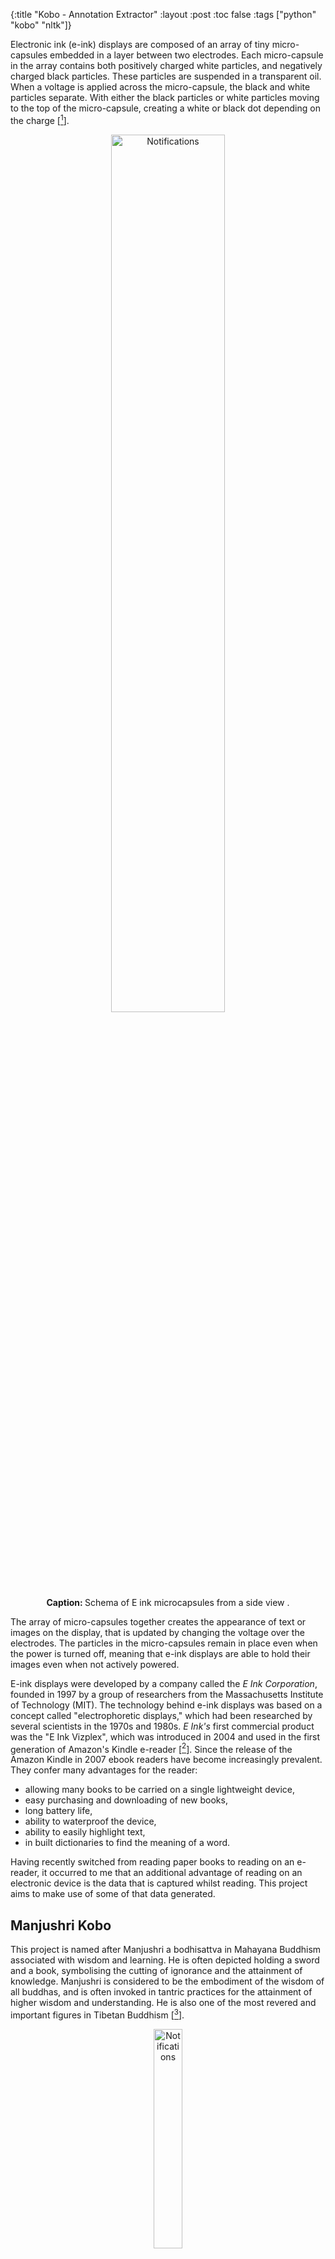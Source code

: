 {:title "Kobo - Annotation Extractor"
 :layout :post
 :toc false
 :tags  ["python" "kobo" "nltk"]}

Electronic ink (e-ink) displays are composed of an array of tiny micro-capsules embedded in a layer between two electrodes. Each micro-capsule in the array contains both positively charged white particles, and negatively charged black particles. These particles are suspended in a transparent oil. When a voltage is applied across the micro-capsule, the black and white particles separate. With either the black particles or white particles moving to the top of the micro-capsule, creating a white or black dot depending on the charge [[^1]].

<div align="center">
    <img src="/img/e-ink.png" alt="Notifications" style="width:60%">
</div>
<center><b>Caption: </b> Schema of E ink microcapsules from a side view .</center>
<p></p>

The array of micro-capsules together creates the appearance of text or images on the display, that is updated by changing the voltage over the electrodes. The particles in the micro-capsules remain in place even when the power is turned off, meaning that e-ink displays are able to hold their images even when not actively powered.

E-ink displays were developed by a company called the *E Ink Corporation*, founded in 1997 by a group of researchers from the Massachusetts Institute of Technology (MIT). The technology behind e-ink displays was based on a concept called "electrophoretic displays," which had been researched by several scientists in the 1970s and 1980s. *E Ink's* first commercial product was the "E Ink Vizplex", which was introduced in 2004 and used in the first generation of Amazon's Kindle e-reader [[^2]]. Since the release of the Amazon Kindle in 2007 ebook readers have become increasingly prevalent. They confer many advantages for the reader:

 + allowing many books to be carried on a single lightweight device,
 + easy purchasing and downloading of new books,
 + long battery life,
 + ability to waterproof the device,
 + ability to easily highlight text,
 + in built dictionaries to find the meaning of a word.

Having recently switched from reading paper books to reading on an e-reader, it occurred to me that an additional advantage of reading on an electronic device is the data that is captured whilst reading. This project aims to make use of some of that data generated.

## Manjushri Kobo
This project is named after Manjushri a bodhisattva in Mahayana Buddhism associated with wisdom and learning. He is often depicted holding a sword and a book, symbolising the cutting of ignorance and the attainment of knowledge. Manjushri is considered to be the embodiment of the wisdom of all buddhas, and is often invoked in tantric practices for the attainment of higher wisdom and understanding. He is also one of the most revered and important figures in Tibetan Buddhism [[^3]].

<div align="center">
    <img src="/img/manjushri.jpg" alt="Notifications" style="width:30%">
</div>
    <center><b>Caption: </b> Manjushri Thangka.</center>
<p></p>

Manjushri is an appropriate name for this project that aims to make better use of annotations made on a Kobo, to aid learning. The objective is to extract multi-word annotations created on the Kobo Clara HD outputting a file of quotations, and for single words a vocabulary list with definitions that can be learned through Anki [[^4]].


## Overview
The Github repository for the project is located here: [manjushri_kobo](https://github.com/williamgrimes/manjushri_kobo). At a high level the project is structured as follows, where main is the entry point for the project.

<pre style="line-height:120%">
  <code>
    .
    ├── core
    │   ├── argparser.py
    │   ├── database.py
    │   ├── logs.py
    │   ├── quotes.py
    │   └── words.py
    ├── logs
    │   └── manjushri_kobo_<date>.log
    ├── main.py
    ├── README.md
    ├── requirements.txt
    ├── run_manjushri_kobo.sh
    └── sql
        ├── books_read.sql
        └── extract_annotations.sql
  </code>
</pre>

The `argparser.py` module allows for passing arguments from the command line for example the location of the kobo `.sqlite` database, which is connected via a context manager in `database.py`. Logging is setup in the `logs.py` module.

A SQL query is run against the kobo database to extract all highlights made, which are split based on a `max_word_len` parameter into "quotes" and "words". Quotes are then extracted to an org-file in `quotes.py`. Finally words are cleaned and definitions found in `words.py` before being written to `.csv`.

## Python 3.11
For this project I took the opportunity to try Python 3.11. This latest Python release includes significant performance increases being between 10-60% faster than Python 3.10 due to updates to CPython [[^5]]. In addition to faster code execution, Python 3.11 brings:

 + a faster start-up time,
 + more informative error tracebacks,
 + task and exception groups that simplify working with asynchronous code,
 + native support for working with TOML configuration files,
 + and, several new static typing support features [[^6]].

The most immediately obvious and welcome change is in more refined and specific error tracebacks introduced in PEP 657 [[^7]]. In the example below the traceback shows the exact expression causing the error, instead of just the line in previous versions.

```python
Traceback (most recent call last):
  File "distance.py", line 11, in <module>
    print(manhattan_distance(p1, p2))
          ^^^^^^^^^^^^^^^^^^^^^^^^^^
  File "distance.py", line 6, in manhattan_distance
    return abs(point_1.x - point_2.x) + abs(point_1.y - point_2.y)
                           ^^^^^^^^^
AttributeError: 'NoneType' object has no attribute 'x'
```

## Quotes and Org-mode
Org-mode is an open-source, plain-text outlining and note-taking tool for the Emacs text editor. It is built on top of the org-mode file format, which is a simple, plain-text format for organising notes, lists, and other information [[^8]]. Org-mode provides a wide range of features for managing and organising information, including:

 + **Outlining**: org-mode allows you to create nested, hierarchical outlines of your notes and information.
 + **Todo Lists**: You can easily create and manage to-do lists, with support for deadlines, priorities, and tags.
 + **Timestamps and Dates**: org-mode allows you to assign timestamps and dates to your notes, making it easy to track when things were done or when they are due.
 + **Tags and Properties**: org-mode allows you to assign tags and properties to your notes, making it easy to organise and search for specific information.
 + **Hyperlinks** and Cross-referencing: org-mode supports hyperlinks and cross-referencing, allowing you to easily link to other notes, files, and websites.
 + **Document export**: org-mode allows you to export your notes and outlines to a variety of formats, including HTML, LaTeX, and PDF.
 + **Customisable**: org-mode is highly customizable and extensible, with a wide range of built-in commands and functions, as well as support for user-defined macros and scripts.

In the `core/quotes.py` module I extract my annotations longer than 2 words to an org file called `book-annotations.org`. I particularly like this since org-mode provides a hierarchical approach making it easy to fold and unfold sections of the document.

<div align="center">
    <img src="/img/book-annotations.png" alt="Book Annotations" style="width:100%">
</div>
<center><b>Caption: </b> Screenshot of extracted quotes in org-mode.</center>
<p></p>


## Words, Natural Language Toolkit (NLTK), and Anki
For the task of looking up word definitions I tried using the Kobo proprietary Oxford Dictionary of English, but could not determine a way to query this through Python. So I then explored some python libraries for the task, namely:

 + [PyDictionary](https://pypi.org/project/PyDictionary/), and,
 + [WiktionaryParser](https://github.com/Suyash458/WiktionaryParser).

I decided not to use these since many words could not be found, and I wanted to avoid the dependency of an external request. After some experimentation WordNet from the NLTK [[^9]] library gave the most succinct and reliable definitions.

The NLTK is an open-source library for natural language processing (NLP) in Python. NLTK provides a wide range of tools and resources for working with human language data, including: tokenization, part-of-speech tagging, parsing, named entity recognition (NER), sentiment analysis, text classification, stemming, and lemmatization.

WordNet is a lexical database for the English language that is included with the NLTK in Python. The WordNet lexical database groups words into sets of synonyms (synsets) and provides a hierarchy of concepts (taxonomy) to organize the synsets[[^10]]. The NLTK library provides several functions for interacting with the WordNet database, such as looking up synonyms, antonyms, and definitions of words.

In the `core/words.py` module I use NLTK to clean words by:

1. removing whitespace,
2. removing punctuation,
3. converting words to lower case, and
4. lemmatizing them.

Then I use WordNet to lookup definitions, part of speech, and examples. These results are marked up with HTML tags and written to a csv file that can later be imported into Anki, for example a result in the csv file looks like this:

``` html
<h1>Portentous</h1>,"
--------------------<large> 1 </large>--------------------
<em><b>
Of momentous or ominous significance; - herman melville</b> - (Adjective Satellite)</em><small><u>

Examples:</u>
<em>""Such a portentous...monster raised all my curiosity""</em>
<em>""A prodigious vision""</em>
</small>

--------------------<large> 2 </large>--------------------
<em><b>
Ominously prophetic</b> - (Adjective Satellite)</em>

--------------------<large> 3 </large>--------------------
<em><b>
Puffed up with vanity; ; ; ; - newsweek</b> - (Adjective Satellite)</em><small><u>

Examples:</u>
<em>""A grandiloquent and boastful manner""</em>
<em>""Overblown oratory""</em>
<em>""A pompous speech""</em>
<em>""Pseudo-scientific gobbledygook and pontifical hooey""</em>
</small>
-------------------------------------------"
```

This csv file can be imported into the Anki flashcards program to have a tool for memorising new vocabulary.

<div align="center">
    <img src="/img/anki-import.png" alt="Anki Import" style="width:100%">
</div>
<center><b>Caption: </b> Importing csv file to Anki deck "English Vocabulary".</center>
<p></p>

After importing the csv to an existing or newly created deck the words can be studied.

<div align="center">
    <img src="/img/anki-portentous.png" alt="Anki Study" style="width:100%">
</div>
<center><b>Caption: </b> Viewing an Anki card.</center>
<p></p>

## Summary
This short project I hope will be useful to get more value from reading on the Kobo, assisting in learning new vocabulary, and providing a reference library of quotes from books read. As e-ink displays slowly eat up the market I imagine more tools will become available for this, but I think using free and open source projects like Anki, and Org mode makes the outputs more generally useful.

In the future I might extend this project to include some reading statistics in the output logs. For example it would be interesting to log the books read, time spent reading broken down by month, fastest books read, words read per day, etcetera. The project could also be set to run directly when connected by setting a udev rule to launch the `run_manjushri_kobo.sh` bash script.

## References
[^1]: [Wikimedia: Electronic paper - Side view of Electrophoretic display](https://upload.wikimedia.org/wikipedia/commons/3/3a/Electronic_paper_%28Side_view_of_Electrophoretic_display%29_in_svg.svg)
[^2]: [Wikipedia: E Ink](https://en.wikipedia.org/wiki/E_Ink)
[^3]: [Wikipedia: Manjushri](https://en.wikipedia.org/wiki/Manjushri)
[^4]: [Anki](https://apps.ankiweb.net/)
[^5]: [Python Documentation: What’s New In Python 3.11](https://docs.python.org/3.11/whatsnew/3.11.html)
[^6]: [RealPython: Python 3.11 New Features](https://realpython.com/python311-new-features/#so-should-you-upgrade-to-python-311)
[^7]: [PEP 657 – Include Fine Grained Error Locations in Tracebacks](https://peps.python.org/pep-0657/)
[^8]: [Org-mode](https://orgmode.org/)
[^9]: [NLTK](https://www.nltk.org/)
[^10]: [Wordnet](https://wordnet.princeton.edu/)

